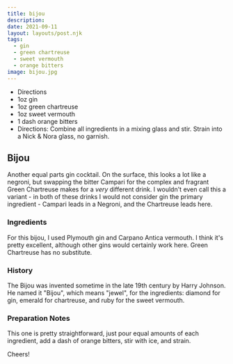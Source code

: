 ```yaml
---
title: bijou
description:
date: 2021-09-11
layout: layouts/post.njk
tags:
  - gin
  - green chartreuse
  - sweet vermouth
  - orange bitters
image: bijou.jpg
---
```

 - Directions
 - 1oz gin
 - 1oz green chartreuse
 - 1oz sweet vermouth
 - 1 dash orange bitters
 - Directions: Combine all ingredients in a mixing glass and stir. Strain into a Nick & Nora glass, no garnish.

## Bijou

Another equal parts gin cocktail. On the surface, this looks a lot like a negroni, but swapping the bitter Campari for the complex and fragrant Green Chartreuse makes for a *very* different drink. I wouldn't even call this a variant - in both of these drinks I would not consider gin the primary ingredient - Campari leads in a Negroni, and the Chartreuse leads here.

### Ingredients

For this bijou, I used Plymouth gin and Carpano Antica vermouth. I think it's pretty excellent, although other gins would certainly work here. Green Chartreuse has no substitute.

### History

The Bijou was invented sometime in the late 19th century by Harry Johnson. He named it "Bijou", which means "jewel", for the ingredients: diamond for gin, emerald for chartreuse, and ruby for the sweet vermouth.


### Preparation Notes

This one is pretty straightforward, just pour equal amounts of each ingredient, add a dash of orange bitters, stir with ice, and strain.

Cheers!
